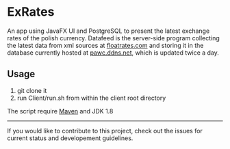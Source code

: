 # ExRates
An app using JavaFX UI and PostgreSQL to present the latest exchange rates of the polish currency. Datafeed is the server-side program collecting the latest data from xml sources at 
[floatrates.com](floatrates.com) and storing it in the database currently hosted at [pawc.ddns.net](pawc.ddns.net), which is updated twice a 
day. 

Usage
-------
1. git clone it
2. run Client/run.sh from within the client root directory

The script require [Maven](https://maven.apache.org/) and JDK 1.8

------------------------------------------------

If you would like to contribute to this project, check out the issues for current status and developement guidelines.
